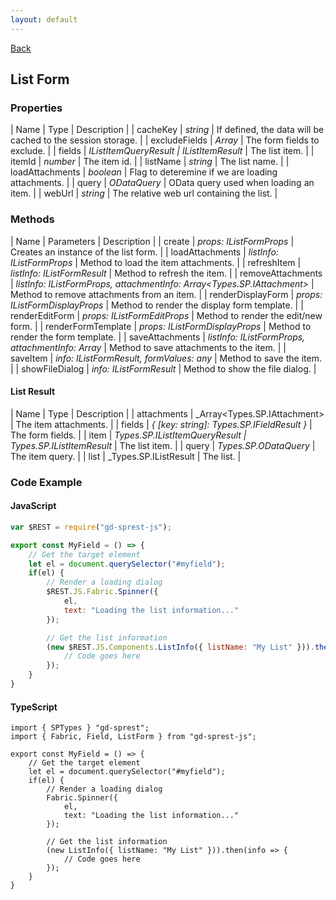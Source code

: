 ```yaml
---
layout: default
---
```

[Back](/js/components)
## List Form
### Properties

| Name | Type | Description |
| cacheKey | _string_ | If defined, the data will be cached to the session storage. |
| excludeFields | _Array<string>_ | The form fields to exclude. |
| fields | _IListItemQueryResult \| IListItemResult_ | The list item. |
| itemId | _number_ | The item id. |
| listName | _string_ | The list name. |
| loadAttachments | _boolean_ | Flag to deteremine if we are loading attachments. |
| query | _ODataQuery_ | OData query used when loading an item. |
| webUrl | _string_ | The relative web url containing the list. |

### Methods

| Name | Parameters | Description |
| create | _props: IListFormProps_ | Creates an instance of the list form. |
| loadAttachments | _listInfo: IListFormProps_ | Method to load the item attachments. |
| refreshItem | _listInfo: IListFormResult_ | Method to refresh the item. |
| removeAttachments | _listInfo: IListFormProps, attachmentInfo: Array<Types.SP.IAttachment>_ | Method to remove attachments from an item. |
| renderDisplayForm | _props: IListFormDisplayProps_ | Method to render the display form template. |
| renderEditForm | _props: IListFormEditProps_ | Method to render the edit/new form. |
| renderFormTemplate | _props: IListFormDisplayProps_ | Method to render the form template. |
| saveAttachments | _listInfo: IListFormProps, attachmentInfo: Array<IListFormAttachmentInfo>_ | Method to save attachments to the item. |
| saveItem | _info: IListFormResult, formValues: any_ | Method to save the item. |
| showFileDialog | _info: IListFormResult_ | Method to show the file dialog. |

#### List Result

| Name | Type | Description |
| attachments | _Array<Types.SP.IAttachment> | The item attachments. |
| fields | _{ [key: string]: Types.SP.IFieldResult }_ | The form fields. |
| item | _Types.SP.IListItemQueryResult | Types.SP.IListItemResult_ | The list item. |
| query | _Types.SP.ODataQuery_ | The item query. |
| list | _Types.SP.IListResult | The list. |

### Code Example
#### JavaScript
```js
var $REST = require("gd-sprest-js");

export const MyField = () => {
    // Get the target element
    let el = document.querySelector("#myfield");
    if(el) {
        // Render a loading dialog
        $REST.JS.Fabric.Spinner({
            el,
            text: "Loading the list information..."
        });

        // Get the list information
        (new $REST.JS.Components.ListInfo({ listName: "My List" })).then(info => {
            // Code goes here
        });
    }
}
```
#### TypeScript
```tsx
import { SPTypes } "gd-sprest";
import { Fabric, Field, ListForm } from "gd-sprest-js";

export const MyField = () => {
    // Get the target element
    let el = document.querySelector("#myfield");
    if(el) {
        // Render a loading dialog
        Fabric.Spinner({
            el,
            text: "Loading the list information..."
        });

        // Get the list information
        (new ListInfo({ listName: "My List" })).then(info => {
            // Code goes here
        });
    }
}
```